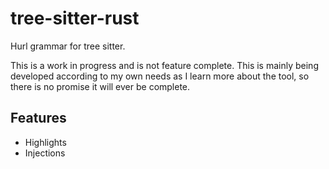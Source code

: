 # tree-sitter-rust

Hurl grammar for tree sitter.

This is a work in progress and is not feature complete. This is mainly being
developed according to my own needs as I learn more about the tool, so there
is no promise it will ever be complete.

## Features
* Highlights
* Injections

